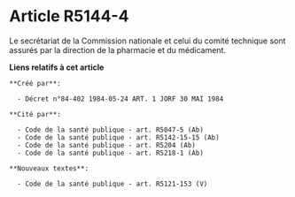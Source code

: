 # Article R5144-4

Le secrétariat de la Commission nationale et celui du comité technique sont assurés par la direction de la pharmacie et du
médicament.

**Liens relatifs à cet article**

	**Créé par**:

	  - Décret n°84-402 1984-05-24 ART. 1 JORF 30 MAI 1984

	**Cité par**:

	  - Code de la santé publique - art. R5047-5 (Ab)
	  - Code de la santé publique - art. R5142-15-15 (Ab)
	  - Code de la santé publique - art. R5204 (Ab)
	  - Code de la santé publique - art. R5218-1 (Ab)

	**Nouveaux textes**:

	  - Code de la santé publique - art. R5121-153 (V)
